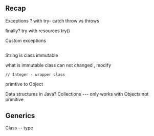 ## Recap 


Exceptions ? 
with try- catch 
throw vs throws 

finally?
try with resources 
try()


Custom exceptions 



## 
String is class 
immutable 

what is immutable class 
can not changed , modify 

    // Integer - wrapper class 
primtive to Object 




Data structures in Java? 
Collections --- only works with Objects not primitive 

## Generics 

Class<T>  -- type 




















